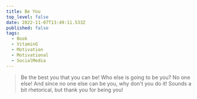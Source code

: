 ```yaml
---
title: Be You
top_level: false
date: 2022-11-07T13:49:11.533Z
published: false
tags:
  - Book
  - VitaminG
  - Motivation
  - Motivational
  - SocialMedia
---
```

> Be the best you that you can be! Who else is going to be you? No one else! And since no one else can be you, why don't you do it! Sounds a bit rhetorical, but thank you for being you!